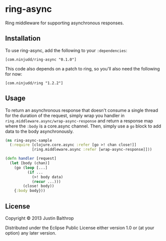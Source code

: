 # ring-async

Ring middleware for supporting asynchronous responses.

## Installation

To use ring-async, add the following to your `:dependencies`:

    [com.ninjudd/ring-async "0.1.0"]

This code also depends on a patch to ring, so you'll also need the following for now:

    [com.ninjudd/ring "1.2.2"]

## Usage

To return an asynchronous response that doesn't consume a single thread for the duration of the
request, simply wrap you handler in `ring.middleware.async/wrap-async-response` and return a
response map where the `:body` is a core.async channel. Then, simply use a `go` block to add data to
the body asynchronously.

```clj
(ns ring-async-sample
  (:require [clojure.core.async :refer [go >! chan close!]]
            [ring.middleware.async :refer [wrap-async-response]]))

(defn handler [request]
  (let [body (chan)]
    (go (loop [...]
          (if ...
            (>! body data)
            (recur ...)))
        (close! body))
    {:body body}))
```

## License

Copyright © 2013 Justin Balthrop

Distributed under the Eclipse Public License either version 1.0 or (at
your option) any later version.
